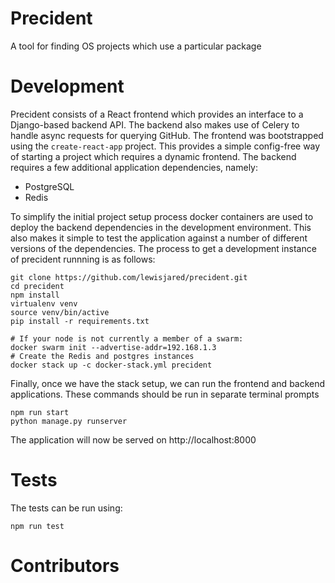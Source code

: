# Precident
A tool for finding OS projects which use a particular package


# Development
Precident consists of a React frontend which provides an interface to a Django-based backend API. The backend also makes use of Celery to handle async
requests for querying GitHub. The frontend was bootstrapped using the `create-react-app` project. This provides a simple config-free way of starting a 
project which requires a dynamic frontend. The backend requires a few additional application dependencies, namely:
* PostgreSQL
* Redis

To simplify the initial project setup process docker containers are used to deploy the backend dependencies in the development environment. This also 
makes it simple to test the application against a number of different versions of the dependencies. The process to get a development instance of 
precident runnning is as follows:

    git clone https://github.com/lewisjared/precident.git
    cd precident
    npm install
    virtualenv venv
    source venv/bin/active
    pip install -r requirements.txt

    # If your node is not currently a member of a swarm:
    docker swarm init --advertise-addr=192.168.1.3
    # Create the Redis and postgres instances
    docker stack up -c docker-stack.yml precident
    
Finally, once we have the stack setup, we can run the frontend and backend applications. These commands should be run in separate terminal prompts

    npm run start
    python manage.py runserver
    
The application will now be served on http://localhost:8000


# Tests
The tests can be run using:

    npm run test

# Contributors
